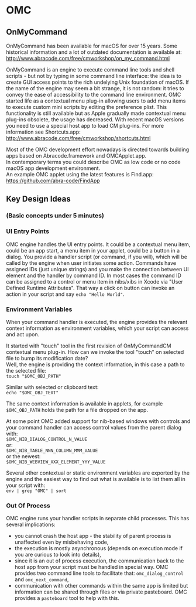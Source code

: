 # OMC
## OnMyCommand

OnMyCommand has been available for macOS for over 15 years. Some historical information and a lot of outdated documentation is available at:
http://www.abracode.com/free/cmworkshop/on_my_command.html

OnMyCommand is an engine to execute command line tools and shell scripts - but not by typing in some command line interface: the idea is to create GUI access points to the rich undelying Unix foundation of macOS.
If the name of the engine may seem a bit strange, it is not random: it tries to convey the ease of accessibility to the command line environment.
OMC started life as a contextual menu plug-in allowing users to add menu items to execute custom mini scripts by editing the preference plist. This functionality is still available but as Apple gradually made contextual menu plug-ins obsolete, the usage has decreased. With recent macOS versions you need to use a special host app to load CM plug-ins. For more information see Shortcuts.app: http://www.abracode.com/free/cmworkshop/shortcuts.html

Most of the OMC development effort nowadays is directed towards building apps based on Abracode.framework and OMCApplet.app.  
In contemporary terms you could describe OMC as low code or no code macOS app development environment.  
An example OMC applet using the latest features is Find.app:  
https://github.com/abra-code/FindApp


## Key Design Ideas
### (Basic concepts under 5 minutes)

### **UI Entry Points**
OMC engine handles the UI entry points. It could be a contextual menu item, could be an app start, a menu item in your applet, could be a button in a dialog. You provide a handler script (or command, if you will), which will be called by the engine when user initiates some action. Commands have assigned IDs (just unique strings) and you make the connection between UI element and the handler by command ID. In most cases the command ID can be assigned to a control or menu item in nibs/xibs in Xcode via "User Defined Runtime Attributes". That way a click on button can invoke an action in your script and say `echo "Hello World"`.

### **Environment Variables**
When your command handler is executed, the engine provides the relevant context information as environment variables, which your script can access and act upon.

It started with "touch" tool in the first revision of OnMyCommandCM contextual menu plug-in. How can we invoke the tool "touch" on selected file to bump its modification date?  
Well, the engine is providing the context information, in this case a path to the selected file:  
`touch "$OMC_OBJ_PATH"`

Similar with selected or clipboard text:  
`echo "$OMC_OBJ_TEXT"`

The same context information is available in applets, for example `$OMC_OBJ_PATH` holds the path for a file dropped on the app.

At some point OMC added support for nib-based windows with controls and your command handler can access control values from the parent dialog with:  
`$OMC_NIB_DIALOG_CONTROL_N_VALUE`  
or:  
`$OMC_NIB_TABLE_NNN_COLUMN_MMM_VALUE`  
or the newest:  
`$OMC_NIB_WEBVIEW_XXX_ELEMENT_YYY_VALUE`

Several other contextual or static environment variables are exported by the engine and the easiest way to find out what is available is to list them all in your script with:  
`env | grep "OMC" | sort`

### **Out Of Process**
OMC engine runs your handler scripts in separate child processes. This has several implications:
- you cannot crash the host app - the stability of parent process is unaffected even by misbehaving code,
- the execution is mostly asynchronous (depends on execution mode if you are curious to look into details),
- since it is an out of process execution, the communication back to the host app from your script must be handled in special way. OMC provides two command line tools to facilitate that: `omc_dialog_control` and `omc_next_command`,
- communication with other commands within the same app is limited but information can be shared through files or via private pasteboard. OMC provides a `pasteboard` tool to help with this.

